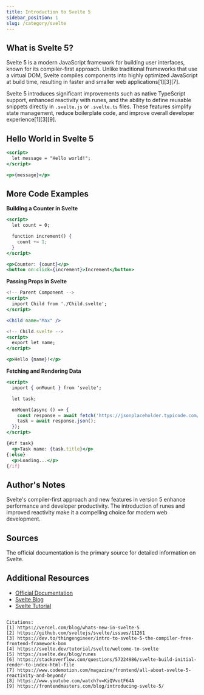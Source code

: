 ```yaml
---
title: Introduction to Svelte 5 
sidebar_position: 1
slug: /category/svelte
---
```



## What is Svelte 5?

Svelte 5 is a modern JavaScript framework for building user interfaces, known for its compiler-first approach. Unlike traditional frameworks that use a virtual DOM, Svelte compiles components into highly optimized JavaScript at build time, resulting in faster and smaller web applications[1][3][7].

Svelte 5 introduces significant improvements such as native TypeScript support, enhanced reactivity with runes, and the ability to define reusable snippets directly in `.svelte.js` or `.svelte.ts` files. These features simplify state management, reduce boilerplate code, and improve overall developer experience[1][3][9].

## Hello World in Svelte 5

```jsx
<script>
  let message = "Hello world!";
</script>

<p>{message}</p>
```

## More Code Examples

**Building a Counter in Svelte**

```jsx
<script>
  let count = 0;

  function increment() {
    count += 1;
  }
</script>

<p>Counter: {count}</p>
<button on:click={increment}>Increment</button>
```

**Passing Props in Svelte**

```jsx
<!-- Parent Component -->
<script>
  import Child from './Child.svelte';
</script>

<Child name="Max" />
```

```jsx
<!-- Child.svelte -->
<script>
  export let name;
</script>

<p>Hello {name}!</p>
```

**Fetching and Rendering Data**

```jsx
<script>
  import { onMount } from 'svelte';

  let task;

  onMount(async () => {
    const response = await fetch('https://jsonplaceholder.typicode.com/todos/1');
    task = await response.json();
  });
</script>

{#if task}
  <p>Task name: {task.title}</p>
{:else}
  <p>Loading...</p>
{/if}
```

## Author's Notes

Svelte's compiler-first approach and new features in version 5 enhance performance and developer productivity. The introduction of runes and improved reactivity make it a compelling choice for modern web development.

## Sources

The official documentation is the primary source for detailed information on Svelte.

## Additional Resources

- [Official Documentation](https://svelte.dev/docs)
- [Svelte Blog](https://svelte.dev/blog)
- [Svelte Tutorial](https://svelte.dev/tutorial)

<script type="application/ld+json" dangerouslySetInnerHTML={{__html: 
` 
{
  "@context": "https://schema.org",
  "@type": "FAQPage",
  "mainEntity": [
    {
      "@type": "Question",
      "name": "What is Svelte 5 and how does it differ from previous versions?",
      "acceptedAnswer": {
        "@type": "Answer",
        "text": "Svelte 5 is a modern JavaScript framework that compiles components into optimized JavaScript at build time. It introduces new features like runes for improved reactivity, native TypeScript support, and allows defining reusable snippets directly in .svelte.js or .svelte.ts files."
      }
    },
    {
      "@type": "Question",
      "name": "How does coding in Svelte look like?",
      "acceptedAnswer": {
        "@type": "Answer",
        "text": "Coding in Svelte involves writing components using a clean syntax that combines HTML, CSS, and JavaScript. It offers a straightforward way to manage state and reactivity without the need for a virtual DOM."
      }
    }
  ]
}
`}}></script>
```

Citations:
[1] https://vercel.com/blog/whats-new-in-svelte-5
[2] https://github.com/sveltejs/svelte/issues/11261
[3] https://dev.to/thingengineer/intro-to-svelte-5-the-compiler-free-frontend-framework-bom
[4] https://svelte.dev/tutorial/svelte/welcome-to-svelte
[5] https://svelte.dev/blog/runes
[6] https://stackoverflow.com/questions/57224986/svelte-build-initial-render-to-index-html-file
[7] https://www.codemotion.com/magazine/frontend/all-about-svelte-5-reactivity-and-beyond/
[8] https://www.youtube.com/watch?v=KiQVvotF64A
[9] https://frontendmasters.com/blog/introducing-svelte-5/

